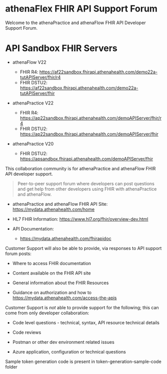 # athenaFlex FHIR API Support Forum
Welcome to the athenaPractice and athenaFlow FHIR API Developer Support Forum.

# API Sandbox FHIR Servers

* athenaFlow V22
  * FHIR R4: https://af22sandbox.fhirapi.athenahealth.com/demo22a-tutAPIServer/fhir/r4
  * FHIR DSTU2: https://af22sandbox.fhirapi.athenahealth.com/demo22a-tutAPIServer/fhir

* athenaPractice V22
  * FHIR R4: https://ap22sandbox.fhirapi.athenahealth.com/demoAPIServer/fhir/r4
  * FHIR DSTU2: https://ap22sandbox.fhirapi.athenahealth.com/demoAPIServer/fhir

* athenaPractice V20
  * FHIR DSTU2: https://apsandbox.fhirapi.athenahealth.com/demoAPIServer/fhir

This collaboration community is for athenaPractice and athenaFlow FHIR API developer support.
> Peer-to-peer support forum where developers can post questions and get help from other developers using FHIR with athenaPractice and athenaFlow. 

* athenaPractice and athenaFlow FHIR API Site: https://mydata.athenahealth.com/home

* HL7 FHIR Information: https://www.hl7.org/fhir/overview-dev.html

* API Documentation:
  * https://mydata.athenahealth.com/fhirapidoc

Customer Support will also be able to provide, via responses to API support forum posts:
- Where to access FHIR documentation

- Content available on the FHIR API site

- General information about the FHIR Resources

- Guidance on authorization and how to https://mydata.athenahealth.com/access-the-apis

Customer Support is _not_ able to provide support for the following; this can come from only developer collaboration:
- Code level questions - technical, syntax, API resource technical details

- Code reviews

- Postman or other dev environment related issues

- Azure application, configuration or technical questions

Sample token generation code is present in token-generation-sample-code folder
